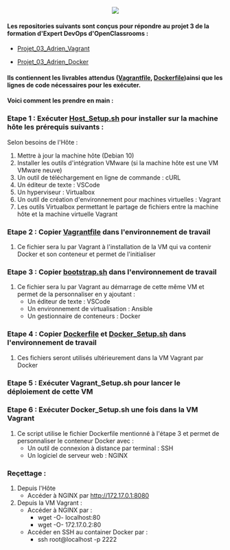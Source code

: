 <p align="center">
  <img src="https://i.imgur.com/V4ObU05.jpg">
</p>

#### Les repositories suivants sont conçus pour répondre au projet 3 de la formation d'Expert DevOps d'OpenClassrooms :
  - [Projet_03_Adrien_Vagrant](https://github.com/adrien13330/Projet_03_Adrien_Vagrant/)
  
  - [Projet_03_Adrien_Docker](https://github.com/adrien13330/Projet_03_Adrien_Docker/)
#### Ils contiennent les livrables attendus ([Vagrantfile](https://github.com/adrien13330/Projet_03_Adrien_Vagrant/blob/master/Vagrantfile), [Dockerfile](https://github.com/adrien13330/Projet_03_Adrien_Docker/blob/master/Dockerfile))ainsi que les lignes de code nécessaires pour les exécuter.

#### Voici comment les prendre en main :

### Etape 1 : Exécuter [Host_Setup.sh](https://github.com/adrien13330/Projet_03_Adrien_Vagrant/blob/master/Host_Setup.sh) pour installer sur la machine hôte les prérequis suivants :

Selon besoins de l'Hôte :
  1. Mettre à jour la machine hôte (Debian 10)
  2. Installer les outils d'intégration VMware (si la machine hôte est une VM VMware neuve)
  3. Un outil de téléchargement en ligne de commande : cURL
  4. Un éditeur de texte : VSCode
  5. Un hyperviseur : Virtualbox
  6. Un outil de création d'environnement pour machines virtuelles : Vagrant
  7. Les outils Virtualbox permettant le partage de fichiers entre la machine hôte et la machine virtuelle Vagrant
  
### Etape 2 : Copier [Vagrantfile](https://github.com/adrien13330/Projet_03_Adrien_Vagrant/blob/master/Vagrantfile) dans l'environnement de travail 
  1. Ce fichier sera lu par Vagrant à l'installation de la VM qui va contenir Docker et son conteneur et permet de l'initialiser
 
### Etape 3 : Copier [bootstrap.sh](https://github.com/adrien13330/Projet_03_Adrien_Vagrant/blob/master/bootstrap.sh) dans l'environnement de travail
  1. Ce fichier sera lu par Vagrant au démarrage de cette même VM et permet de la personnaliser en y ajoutant :
     - Un éditeur de texte : VSCode
     - Un environnement de virtualisation : Ansible
     - Un gestionnaire de conteneurs : Docker
    
### Etape 4 : Copier [Dockerfile](https://github.com/adrien13330/Projet_03_Adrien_Docker/blob/master/Dockerfile) et [Docker_Setup.sh](https://github.com/adrien13330/Projet_03_Adrien_Docker/blob/master/Docker_Setup.sh) dans l'environnement de travail
  1. Ces fichiers seront utilisés ultérieurement dans la VM Vagrant par Docker 
 
### Etape 5 : Exécuter Vagrant_Setup.sh pour lancer le déploiement de cette VM
 
### Etape 6 : Exécuter Docker_Setup.sh une fois dans la VM Vagrant
  1. Ce script utilise le fichier Dockerfile mentionné à l'étape 3 et permet de personnaliser le conteneur Docker avec :
     - Un outil de connexion à distance par terminal : SSH
     - Un logiciel de serveur web : NGINX
  
### Reçettage :
  1. Depuis l'Hôte
     - Accéder à NGINX par http://172.17.0.1:8080
  2. Depuis la VM Vagrant :
     - Accéder à NGINX par :
       - wget -O- localhost:80
       - wget -O- 172.17.0.2:80
     - Accéder en SSH au container Docker par :
       - ssh root@localhost -p 2222
